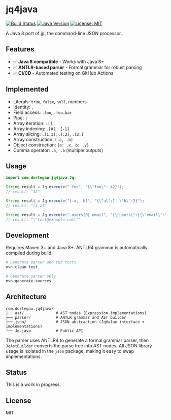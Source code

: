 # jq4java

[![Build Status](https://github.com/dortegau/jq4java/actions/workflows/test.yml/badge.svg)](https://github.com/dortegau/jq4java/actions)
[![Java Version](https://img.shields.io/badge/Java-8%2B-blue)](https://www.oracle.com/java/)
[![License: MIT](https://img.shields.io/badge/License-MIT-yellow.svg)](https://opensource.org/licenses/MIT)

A Java 8 port of [jq](https://jqlang.github.io/jq/), the command-line JSON processor.

## Features

- ✅ **Java 8 compatible** - Works with Java 8+
- ✅ **ANTLR-based parser** - Formal grammar for robust parsing
- ✅ **CI/CD** - Automated testing on GitHub Actions

## Implemented

- Literals: `true`, `false`, `null`, numbers
- Identity: `.`
- Field access: `.foo`, `.foo.bar`
- Pipe: `|`
- Array iteration: `.[]`
- Array indexing: `.[0]`, `.[-1]`
- Array slicing: `.[1:3]`, `.[:2]`, `.[2:]`
- Array construction: `[.a, .b]`
- Object construction: `{a: .x, b: .y}`
- Comma operator: `.a, .b` (multiple outputs)

## Usage

```java
import com.dortegau.jq4java.Jq;

String result = Jq.execute(".foo", "{\"foo\": 42}");
// result: "42"

String result = Jq.execute("[.a, .b]", "{\"a\":1, \"b\":2}");
// result: "[1,2]"

String result = Jq.execute(".users[0].email", "{\"users\":[{\"email\":\"test@example.com\"}]}");
// result: "\"test@example.com\""
```

## Development

Requires Maven 3+ and Java 8+. ANTLR4 grammar is automatically compiled during build.

```bash
# Generate parser and run tests
mvn clean test

# Generate parser only
mvn generate-sources
```

## Architecture

```
com.dortegau.jq4java/
├── ast/              # AST nodes (Expression implementations)
├── parser/           # ANTLR grammar and AST builder
├── json/             # JSON abstraction (JqValue interface + implementations)
└── Jq.java           # Public API
```

The parser uses ANTLR4 to generate a formal grammar parser, then `JqAstBuilder` converts the parse tree into AST nodes. All JSON library usage is isolated in the `json` package, making it easy to swap implementations.

## Status

This is a work in progress.

## License

MIT
